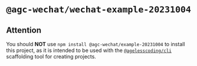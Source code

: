 # `@agc-wechat/wechat-example-20231004`

## Attention

You should **NOT** use `npm install @agc-wechat/example-20231004` to install this project, as it is intended to be used with the [`@agelesscoding/cli`](https://www.npmjs.com/package/@agelesscoding/cli) scaffolding tool for creating projects.

